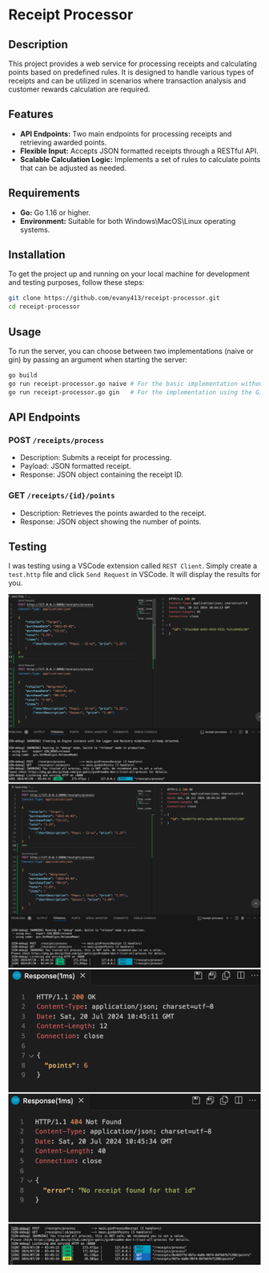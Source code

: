 # Receipt Processor

## Description

This project provides a web service for processing receipts and calculating points based on predefined rules. It is designed to handle various types of receipts and can be utilized in scenarios where transaction analysis and customer rewards calculation are required.

## Features

- **API Endpoints:** Two main endpoints for processing receipts and retrieving awarded points.
- **Flexible Input:** Accepts JSON formatted receipts through a RESTful API.
- **Scalable Calculation Logic:** Implements a set of rules to calculate points that can be adjusted as needed.

## Requirements

- **Go:** Go 1.16 or higher.
- **Environment:** Suitable for both Windows\MacOS\Linux operating systems.

## Installation

To get the project up and running on your local machine for development and testing purposes, follow these steps:

```bash
git clone https://github.com/evany413/receipt-processor.git
cd receipt-processor
```

## Usage

To run the server, you can choose between two implementations (naive or gin) by passing an argument when starting the server:

```bash
go build
go run receipt-processor.go naive # For the basic implementation without external frameworks.
go run receipt-processor.go gin   # For the implementation using the Gin framework.
```

## API Endpoints

### POST `/receipts/process`

- Description: Submits a receipt for processing.
- Payload: JSON formatted receipt.
- Response: JSON object containing the receipt ID.

### GET `/receipts/{id}/points`

- Description: Retrieves the points awarded to the receipt.
- Response: JSON object showing the number of points.

## Testing

I was testing using a VSCode extension called `REST Client`. Simply create a `test.http` file and click `Send Request` in VSCode. It will display the results for you.

![POST 1](img/result1.png)
![POST 2](img/result2.png)
![GET 1](img/result3.png)
![GET 2](img/result4.png)
![Result](img/result5.png)
